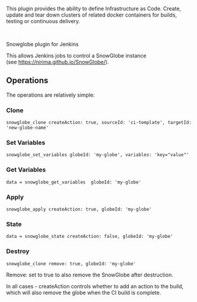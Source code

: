 This plugin provides the ability to define Infrastructure as Code.
Create, update and tear down clusters of related docker containers for
builds, testing or continuous delivery.

 

Snowglobe plugin for Jenkins

This allows Jenkins jobs to control a SnowGlobe instance
(see <https://nirima.github.io/SnowGlobe/>).

## [](https://github.com/nirima/snowglobe-plugin#operations)Operations

The operations are relatively simple:

### [](https://github.com/nirima/snowglobe-plugin#clone)Clone

    snowglobe_clone createAction: true, sourceId: 'ci-template', targetId: 'new-globe-name'

### [](https://github.com/nirima/snowglobe-plugin#set-variables)Set Variables

    snowglobe_set_variables globeId: 'my-globe', variables: 'key="value"'

### [](https://github.com/nirima/snowglobe-plugin#get-variables)Get Variables

    data = snowglobe_get_variables  globeId: 'my-globe'

### [](https://github.com/nirima/snowglobe-plugin#apply)Apply

    snowglobe_apply createAction: true, globeId: 'my-globe'

### [](https://github.com/nirima/snowglobe-plugin#state)State

    data = snowglobe_state createAction: false, globeId: 'my-globe'

### [](https://github.com/nirima/snowglobe-plugin#destroy)Destroy

    snowglobe_clone remove: true, globeId: 'my-globe'

Remove: set to true to also remove the SnowGlobe after destruction.

In all cases - createAction controls whether to add an action to the
build, which will also remove the globe when the CI build is complete.
